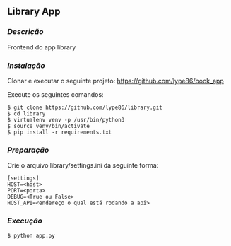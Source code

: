## Library App

### _Descrição_
Frontend do app library

### _Instalação_

Clonar e executar o seguinte projeto:
https://github.com/lype86/book_app

Execute os seguintes comandos:
```
$ git clone https://github.com/lype86/library.git
$ cd library
$ virtualenv venv -p /usr/bin/python3
$ source venv/bin/activate
$ pip install -r requirements.txt
```

### _Preparação_

Crie o arquivo library/settings.ini da seguinte forma:
```
[settings]
HOST=<host>
PORT=<porta>
DEBUG=<True ou False>
HOST_API=<endereço o qual está rodando a api>
```
 
### _Execução_
```
$ python app.py
```
